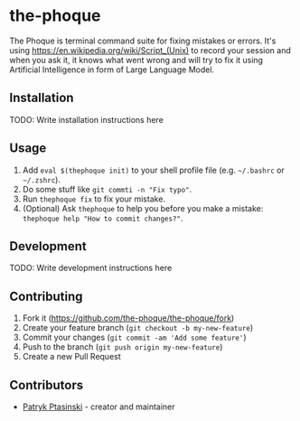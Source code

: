 # the-phoque

The Phoque is terminal command suite for fixing mistakes or errors. It's using <https://en.wikipedia.org/wiki/Script_(Unix)> to record your session and when you ask it, it knows what went wrong and will try to fix it using Artificial Intelligence in form of Large Language Model. 

## Installation

TODO: Write installation instructions here

## Usage

1. Add `eval $(thephoque init)` to your shell profile file (e.g. `~/.bashrc` or `~/.zshrc`).
2. Do some stuff like `git commti -n "Fix typo"`.
3. Run `thephoque fix` to fix your mistake.
4. (Optional) Ask `thephoque` to help you before you make a mistake: `thephoque help "How to commit changes?"`.

## Development

TODO: Write development instructions here

## Contributing

1. Fork it (<https://github.com/the-phoque/the-phoque/fork>)
2. Create your feature branch (`git checkout -b my-new-feature`)
3. Commit your changes (`git commit -am 'Add some feature'`)
4. Push to the branch (`git push origin my-new-feature`)
5. Create a new Pull Request

## Contributors

- [Patryk Ptasinski](https://github.com/ipepe) - creator and maintainer
